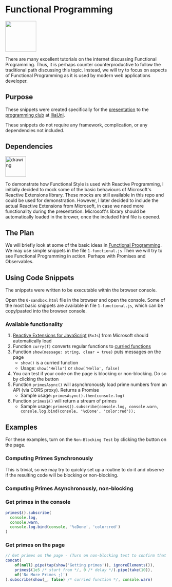 # Functional Programming

<img src="http://axisapplications.com/wp-content/uploads/2019/02/functionalprogramming_icon-300x300.png" width="96">

There are many excellent tutorials on the internet discussing Functional Programming. Thus, it is perhaps counter counterproductive
to follow the traditional path discussing this topic. Instead, we will try to focus on aspects of Functional Programming as it is
used by modern web applications developer.

## Purpose

These snippets were created specifically for the [presentation](https://iliauni.edu.ge/en/iliauni/AcademicDepartments/bte/siaxleebi-273/programming-club-of-computing-center-at-iliaunifunctional-programming-in-javascript.page) to the  [programming club](https://iliauni.edu.ge/en/iliauni/AcademicDepartments/bte/siaxleebi-273/series-of-meetings-of-the-programming-club-of-computing-center-at-iliauni.page) at [IliaUni](https://iliauni.edu.ge/).

These snippets do not require any framework, complication, or any dependencies not included.

## Dependencies

<img src="https://rxjs.dev/generated/images/marketing/home/Rx_Logo-512-512.png" alt="drawing" width="64"/>

To demonstrate how Functional Style is used with Reactive Programming, I initially decided to mock some of the basic behaviours
of Microsoft's Reactive Extensions library. These mocks are still available in this repo and could be used for demonstration.
However, I later decided to include the actual Reactive Extensions from Microsoft, in case we need more functionality during
the presentation. Microsoft's library should be automatically loaded in the brower, once the included html file is opened.

## The Plan

We will briefly look at some of the basic ideas in [Functional Programming](https://en.wikipedia.org/wiki/Functional_programming).
We may use simple snippets in the file `1-functional.js`
Then we will try to see Functional Programming in action. Perhaps with Promises and Observables.

## Using Code Snippets

The snippets were written to be executable within the browser console.

Open the `0-sandbox.html` file in the browser and open the console.
Some of the most basic snippets are available in file `1-functional.js`, which can be copy/pasted into the browser console.

### Available functionality

1. [Reactive Extensions for JavaScript](https://github.com/ReactiveX/rxjs) (`RxJs`) from Microsoft should automatically load
2. Function `curry(f)` converts regular functions to [curried functions](https://en.wikipedia.org/wiki/Currying)
3. Function `show(message: string, clear = true)` puts messages on the page
   * `show()` is a curried function
   * Usage: `show('Hello')` or `show('Hello', false)`
4. You can test if your code on the page is blocking or non-blocking. Do so by clicking the button
5. Function `primesAsync()` will asynchronously load prime numbers from an API (via CORS proxy). Returns a Promise
   * Sample usage: `primesAsync().then(console.log)`
6. Function `primes$()` will return a stream of primes
   * Sample usage: `primes$().subscribe(console.log, console.warn, console.log.bind(console, '%cDone', 'color:red'));`

## Examples

For these examples, turn on the `Non-Blocking Test` by clicking the button on the page.

### Computing Primes Synchronously

This is trivial, so we may try to quickly set up a routine to do it and observe if the resulting code will be blocking or non-blocking.

### Computing Primes Asynchronously, non-blocking

### Get primes in the console

```javascript
primes$().subscribe(
  console.log,
  console.warn,
  console.log.bind(console, '%cDone', 'color:red')
)
```

### Get primes on the page

```javascript
// Get primes on the page - (Turn on non-blocking test to confirm that script is non-blocking)
concat(
    of(null).pipe(tap(show('Getting primes')), ignoreElements()),
    primes$(1e5 /* start from */, 0 /* delay */).pipe(take(10)),
    of('No More Primes ;)')
).subscribe(show(_, false) /* curried function */, console.warn)

```
